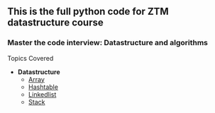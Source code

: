 ## This is the full python code for ZTM datastructure course

### **Master the code interview: Datastructure and algorithms**

Topics Covered
* **Datastructure**
  * [Array](Data_Structures/Array)
  * [Hashtable](Data_Structures/Hashtables)
  * [Linkedlist](Data_Structures/LinkedList)
  * [Stack](Data_Structures/Stack)

